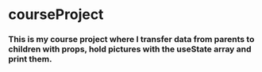 # courseProject

### This is my course project where I transfer data from parents to children with props, hold pictures with the useState array and print them.
